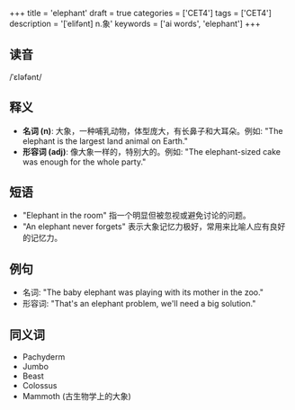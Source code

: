 +++
title = 'elephant'
draft = true
categories = ['CET4']
tags = ['CET4']
description = '[ˈelifənt] n.象'
keywords = ['ai words', 'elephant']
+++

## 读音
/ˈɛləfənt/

## 释义
- **名词 (n)**: 大象，一种哺乳动物，体型庞大，有长鼻子和大耳朵。例如: "The elephant is the largest land animal on Earth."
- **形容词 (adj)**: 像大象一样的，特别大的。例如: "The elephant-sized cake was enough for the whole party."

## 短语
- "Elephant in the room" 指一个明显但被忽视或避免讨论的问题。
- "An elephant never forgets" 表示大象记忆力极好，常用来比喻人应有良好的记忆力。

## 例句
- 名词: "The baby elephant was playing with its mother in the zoo."
- 形容词: "That's an elephant problem, we'll need a big solution."

## 同义词
- Pachyderm
- Jumbo
- Beast
- Colossus
- Mammoth (古生物学上的大象)
